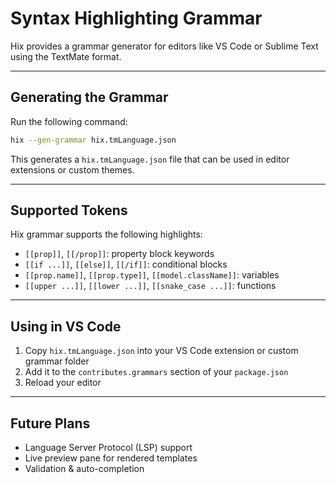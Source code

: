# Syntax Highlighting Grammar

Hix provides a grammar generator for editors like VS Code or Sublime Text using the TextMate format.

---

## Generating the Grammar

Run the following command:

```bash
hix --gen-grammar hix.tmLanguage.json
```

This generates a `hix.tmLanguage.json` file that can be used in editor extensions or custom themes.

---

## Supported Tokens

Hix grammar supports the following highlights:

- `[[prop]]`, `[[/prop]]`: property block keywords
- `[[if ...]]`, `[[else]]`, `[[/if]]`: conditional blocks
- `[[prop.name]]`, `[[prop.type]]`, `[[model.className]]`: variables
- `[[upper ...]]`, `[[lower ...]]`, `[[snake_case ...]]`: functions

---

## Using in VS Code

1. Copy `hix.tmLanguage.json` into your VS Code extension or custom grammar folder
2. Add it to the `contributes.grammars` section of your `package.json`
3. Reload your editor

---

## Future Plans

- Language Server Protocol (LSP) support
- Live preview pane for rendered templates
- Validation & auto-completion